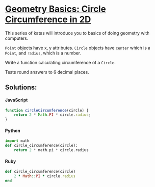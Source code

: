 # [**Geometry Basics: Circle Circumference in 2D**](https://www.codewars.com/kata/58e43389acfd3e81d5000a88)

This series of katas will introduce you to basics of doing geometry with computers.

`Point` objects have x, y attributes. `Circle` objects have `center` which is a `Point`, and `radius`, which is a number.

Write a function calculating circumference of a `Circle`.

Tests round answers to 6 decimal places.

## **Solutions:**

#### **JavaScript**
```js
function circleCircumference(circle) {
    return 2 * Math.PI * circle.radius;
}
```

#### **Python**
```py
import math
def circle_circumference(circle):
    return 2 * math.pi * circle.radius
```

#### **Ruby**
```rb
def circle_circumference(circle)
    2 * Math::PI * circle.radius
end
```